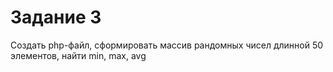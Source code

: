 # Задание 3

Создать php-файл, сформировать массив рандомных чисел длинной 50 элементов, найти min, max, avg